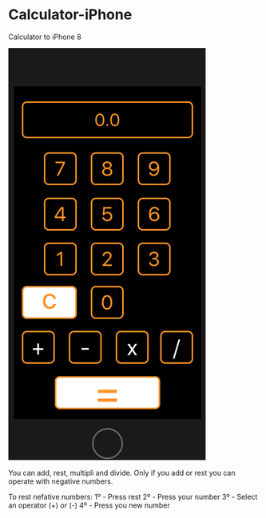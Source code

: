 # Calculator-iPhone
Calculator to iPhone 8

![](https://github.com/JorgeLi92/Calculator-iPhone/blob/master/ScreenShot.png)


You can add, rest, multipli and divide. Only if you add or rest you can operate with negative numbers.

To rest nefative numbers:
1º - Press rest
2º - Press your number
3º - Select an operator (+) or (-)
4º - Press you new number
